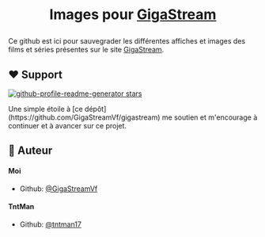 
# <p align="center">Images pour [GigaStream](https://gigastreamvf.github.io/gigastream)</p>

Ce github est ici pour sauvegrader les différentes affiches et images des films et séries présentes sur le site [GigaStream](https://gigastreamvf.github.io/gigastream).
        
## ❤️ Support  
<a href="https://github.com/GigaStreamVf/gigastream/stargazers" target="blank">
<img src="https://img.shields.io/github/stars/starc007/readmi?style=flat-square" alt="github-profile-readme-generator stars"/>
</a>
<p>Une simple étoile à [ce dépôt](https://github.com/GigaStreamVf/gigastream) me soutien et m'encourage à continuer et à avancer sur ce projet.</p>
        
## 🙇 Auteur
#### Moi
- Github: [@GigaStreamVf](https://github.com/GigaStreamVf/)
#### TntMan
- Github: [@tntman17](https://github.com/tntman17)
        

